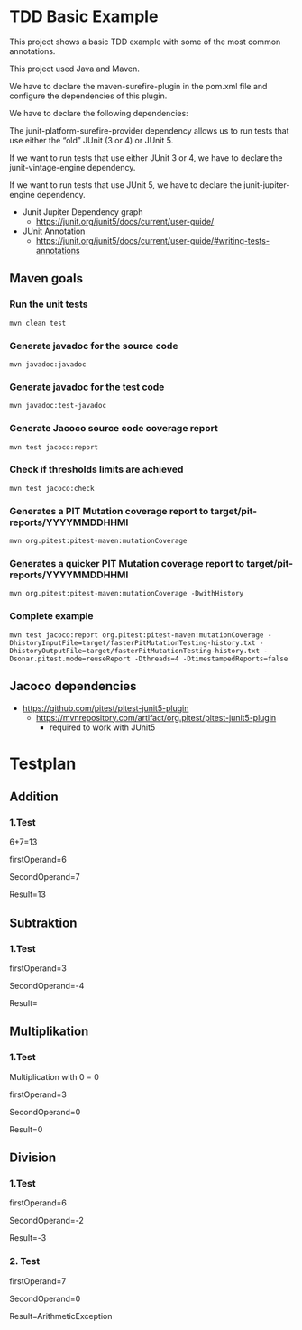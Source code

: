 # TDD Basic Example

This project shows a basic TDD example with some of the most common annotations.

This project used Java and Maven.

We have to declare the maven-surefire-plugin in the pom.xml file and configure the dependencies of this plugin. 

We have to declare the following dependencies:

The junit-platform-surefire-provider dependency allows us to run tests that use either the “old” JUnit (3 or 4) or JUnit 5.

If we want to run tests that use either JUnit 3 or 4, we have to declare the junit-vintage-engine dependency.

If we want to run tests that use JUnit 5, we have to declare the junit-jupiter-engine dependency.

* Junit Jupiter Dependency graph
    - https://junit.org/junit5/docs/current/user-guide/
* JUnit Annotation
    - https://junit.org/junit5/docs/current/user-guide/#writing-tests-annotations

  
## Maven goals
### Run the unit tests
```
mvn clean test
```

### Generate javadoc for the source code
```
mvn javadoc:javadoc
```

### Generate javadoc for the test code
```
mvn javadoc:test-javadoc
```

### Generate Jacoco source code coverage report
```
mvn test jacoco:report
```

### Check if thresholds limits are achieved
```
mvn test jacoco:check
```

### Generates a PIT Mutation coverage report to target/pit-reports/YYYYMMDDHHMI
```
mvn org.pitest:pitest-maven:mutationCoverage
```

### Generates a quicker PIT Mutation coverage report to target/pit-reports/YYYYMMDDHHMI
```
mvn org.pitest:pitest-maven:mutationCoverage -DwithHistory
```

### Complete example

``` 
mvn test jacoco:report org.pitest:pitest-maven:mutationCoverage -DhistoryInputFile=target/fasterPitMutationTesting-history.txt -DhistoryOutputFile=target/fasterPitMutationTesting-history.txt -Dsonar.pitest.mode=reuseReport -Dthreads=4 -DtimestampedReports=false
```
## Jacoco dependencies
* https://github.com/pitest/pitest-junit5-plugin
  - https://mvnrepository.com/artifact/org.pitest/pitest-junit5-plugin
    - required to work with JUnit5

# Testplan

## Addition

### 1.Test
6+7=13

firstOperand=6

SecondOperand=7

Result=13


## Subtraktion

### 1.Test

firstOperand=3

SecondOperand=-4

Result=

## Multiplikation

### 1.Test

Multiplication with 0 = 0

firstOperand=3

SecondOperand=0

Result=0


## Division

### 1.Test

firstOperand=6

SecondOperand=-2

Result=-3


### 2. Test
firstOperand=7

SecondOperand=0

Result=ArithmeticException
